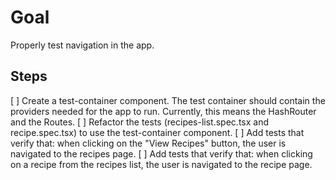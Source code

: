 # Goal

Properly test navigation in the app.

## Steps

[ ] Create a test-container component. The test container should contain the providers needed for the app to run. Currently, this means the HashRouter and the Routes.
[ ] Refactor the tests (recipes-list.spec.tsx and recipe.spec.tsx) to use the test-container component.
[ ] Add tests that verify that: when clicking on the "View Recipes" button, the user is navigated to the recipes page.
[ ] Add tests that verify that: when clicking on a recipe from the recipes list, the user is navigated to the recipe page.

